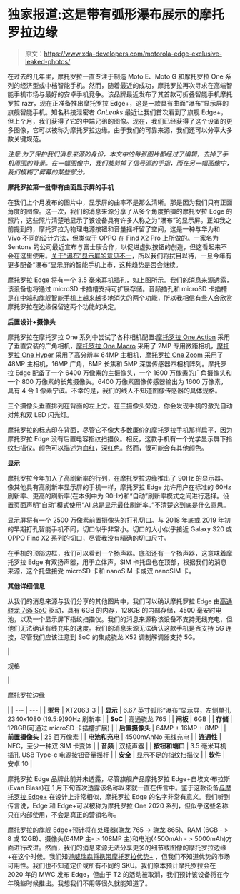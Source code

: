 # 独家报道:这是带有弧形瀑布展示的摩托罗拉边缘

> 原文：<https://www.xda-developers.com/motorola-edge-exclusive-leaked-photos/>

在过去的几年里，摩托罗拉一直专注于制造 Moto E、Moto G 和摩托罗拉 One 系列的经济型或中档智能手机。然而，随着最近的成功，摩托罗拉再次寻求在高端智能手机市场与最好的安卓手机竞争。该品牌最近发布了其首款可折叠智能手机摩托罗拉 razr，现在正准备推出摩托罗拉 Edge+，这是一款具有曲面“瀑布”显示屏的旗舰智能手机。知名科技泄密者 *OnLeaks* 最近让我们首次看到了旗舰 Edge+，但上个月，我们获得了它的中端兄弟的图像。现在，我们已经获得了这个设备的更多图像，它可以被称为摩托罗拉边缘。由于我们的可靠来源，我们还可以分享大多数关键规范。

*注意:为了保护我们消息来源的身份，本文中的每张图片都经过了编辑，去掉了手机周围的背景。在一幅图像中，我们裁剪掉了信号源的手指，而在另一幅图像中，我们模糊了屏幕的某些部分。*

**摩托罗拉第一批带有曲面显示屏的手机**

在我们上个月发布的图片中，显示屏的曲率不是那么清晰。那是因为我们只有正面角度的图像。这一次，我们的消息来源分享了从多个角度拍摄的摩托罗拉 Edge 的照片，这些照片清楚地显示了该设备具有许多人称之为“瀑布”的显示屏。正如我之前提到的，摩托罗拉为物理电源按钮和音量摇杆留了空间，这是一种与华为和 Vivo 不同的设计方法，但类似于 OPPO 在 Find X2 Pro 上所做的。一家名为 Sentons 的公司最近宣布与富士康合作，以促进虚拟按钮的创造，但这看起来不会在这里使用。[关于“瀑布”显示屏的意见不一](https://www.xda-developers.com/opinion-waterfall-displays-are-the-future-of-the-glass-slab-smartphone/)，所以我们将拭目以待，一旦今年有更多配备“瀑布”显示屏的智能手机上市，这种趋势是否会继续。

摩托罗拉 Edge 将有一个 3.5 毫米耳机插孔，如上图所示。我们的消息来源透露，该设备也将通过 microSD 卡插槽支持可扩展存储。音频插孔和 microSD 卡插槽是[在中端和旗舰智能手机](https://www.xda-developers.com/samsung-galaxy-s20-no-headphone-jack-microsd-card-support/)上越来越多地消失的两个功能，所以我相信有些人会欣赏摩托罗拉在边缘保留这两个功能的决定。

**后置设计+摄像头**

摩托罗拉在摩托罗拉 One 系列中尝试了各种相机配置:[摩托罗拉 One Action](https://www.xda-developers.com/motorola-one-action-review/) 采用了垂直安装的广角相机，[摩托罗拉 One Macro](https://www.xda-developers.com/motorola-one-macro-camera-review/) 采用了 2MP 专用微距相机，[摩托罗拉 One Hyper](https://www.xda-developers.com/motorola-one-hyper-64mp-rear-camera-45w-charging/) 采用了高分辨率 64MP 主相机，[摩托罗拉 One Zoom](https://www.xda-developers.com/motorola-one-zoom-quad-cameras-announced/) 采用了 48MP 主相机，16MP 广角，8MP 长焦和 5MP 深度传感器四相机阵列。摩托罗拉 Edge 配备了一个 6400 万像素的主摄像头，一个 1600 万像素的广角摄像头和一个 800 万像素的长焦摄像头。6400 万像素图像传感器输出为 1600 万像素，具有 4 合 1 像素宁滨。不幸的是，我们的线人不知道图像传感器的具体规格。

三个摄像头垂直排列在背面的左上方。在三摄像头旁边，你会发现手机的激光自动对焦和双 LED 闪光灯。

摩托罗拉的标志印在背面，尽管它不像大多数廉价的摩托罗拉手机那样扁平，因为摩托罗拉 Edge 没有后置电容指纹扫描仪。相反，这款手机有一个光学显示屏下指纹扫描仪。颜色可以描述为血红，深红色。然而，很可能会有其他颜色。

**显示**

摩托罗拉今年加入了高刷新率的行列，在摩托罗拉边缘推出了 90Hz 的显示器。像其他具有高刷新率显示屏的手机一样，摩托罗拉 Edge 允许用户在标准的 60Hz 刷新率、更高的刷新率(在本例中为 90Hz)和“自动”刷新率模式之间进行选择。设置页面声明“自动”模式使用“AI 总是显示最佳刷新率。”不清楚这到底是什么意思。

显示屏将有一个 2500 万像素前置摄像头的打孔切口。与 2018 年底或 2019 年初的早期打孔智能手机不同，切口似乎非常小。切口的大小似乎接近 Galaxy S20 或 OPPO Find X2 系列的切口，尽管我没有精确的切口尺寸。

在手机的顶部边框，我们可以看到一个扬声器。底部还有一个扬声器，这意味着摩托罗拉 Edge 有双扬声器，用于立体声。SIM 卡托盘也在顶部，根据我们的消息来源，这个托盘接受 microSD 卡和 nanoSIM 卡或双 nanoSIM 卡。

**其他详细信息**

从我们的消息来源与我们分享的其他图片中，我们可以确认摩托罗拉 Edge 由[高通骁龙 765 SoC](https://www.xda-developers.com/qualcomm-snapdragon-765-processor-specifications-features/) 驱动，具有 6GB 的内存，128GB 的内部存储，4500 毫安时电池，以及一个显示屏下指纹扫描仪。我们的消息来源称该设备不支持无线充电，但他们无法确认有线充电的速度。我们的消息来源无法确认这款手机是否支持 5G 连接，尽管我们应该注意到 SoC 的集成骁龙 X52 调制解调器支持 5G。

| 

规格

 | 

摩托罗拉边缘

 |
| --- | --- |
| **型号** | XT2063-3 |
| **显示** | 6.67 英寸弧形“瀑布”显示屏，左侧单孔 2340x1080 (19.5:9)90Hz 刷新率 |
| **SoC** | 高通骁龙 765 |
| **闸板** | 6GB |
| **存储** | 128GB(可通过 microSD 卡插槽扩展) |
| **后置摄像头** | 64MP + 16MP + 8MP |
| **前置摄像头** | 25 百万像素 |
| **电池和充电** | 4500mAhNo 无线充电 |
| **连通性** | NFC，至少一种双 SIM 卡变体 |
| **音频** | 双扬声器 |
| **按钮和端口** | 3.5 毫米耳机插孔 USB Type-c 电源按钮音量摇杆 |
| **安全** | 显示不足的指纹扫描仪 |
| **软件** | 安卓 10 |

摩托罗拉 Edge 品牌此前并未透露，尽管旗舰产品摩托罗拉 Edge+自埃文·布拉斯(Evan Blass)在 1 月下旬首次透露该名称以来就一直在传言中。鉴于这款设备[与摩托罗拉 Edge+](https://www.xda-developers.com/motorola-edge-plus-leaked-renders/) 在设计上非常相似，摩托罗拉 Edge 的名字非常有意义。我们听到传言说，Edge 和 Edge+可以被称为摩托罗拉 One 2020 系列，但似乎这些名称只在内部使用，不会是真正的营销名称。

摩托罗拉的旗舰 Edge+预计将在处理器(骁龙 765 -> 骁龙 865)、RAM (6GB - > 8 或 12GB)、摄像头(64MP 主- > 108MP 主)和电池(4500mAh - > 5000mAh)方面进行改进。然而，我们的消息来源无法分享更多的细节或图像的摩托罗拉边缘+在这个时候。我们知道[威瑞森将携带摩托罗拉优势+](https://www.xda-developers.com/motorola-edge-plus-verizon-5g/) ，但我们不知道优势的市场可用性。我们也不知道定价或所有不同的 SKU。我们原本预计摩托罗拉会在 2020 年的 MWC 发布 Edge，但由于 T2 的活动被取消，我们预计该设备将在今年晚些时候推出。我想我们不用等很久就能知道了。